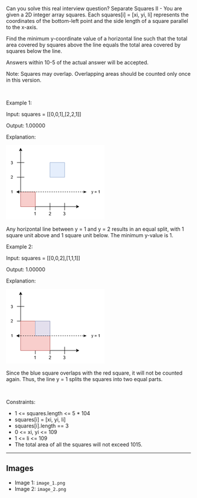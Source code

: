 Can you solve this real interview question? Separate Squares II - You are given a 2D integer array squares. Each squares[i] = [xi, yi, li] represents the coordinates of the bottom-left point and the side length of a square parallel to the x-axis.

Find the minimum y-coordinate value of a horizontal line such that the total area covered by squares above the line equals the total area covered by squares below the line.

Answers within 10-5 of the actual answer will be accepted.

Note: Squares may overlap. Overlapping areas should be counted only once in this version.

 

Example 1:

Input: squares = [[0,0,1],[2,2,1]]

Output: 1.00000

Explanation:

![Example 1](./image_1.png)

Any horizontal line between y = 1 and y = 2 results in an equal split, with 1 square unit above and 1 square unit below. The minimum y-value is 1.

Example 2:

Input: squares = [[0,0,2],[1,1,1]]

Output: 1.00000

Explanation:

![Example 2](./image_2.png)

Since the blue square overlaps with the red square, it will not be counted again. Thus, the line y = 1 splits the squares into two equal parts.

 

Constraints:

 * 1 <= squares.length <= 5 * 104
 * squares[i] = [xi, yi, li]
 * squares[i].length == 3
 * 0 <= xi, yi <= 109
 * 1 <= li <= 109
 * The total area of all the squares will not exceed 1015.

---

## Images

- Image 1: `image_1.png`
- Image 2: `image_2.png`
